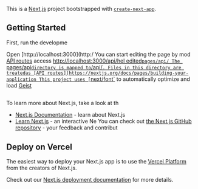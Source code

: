This is a [Next.js](https://nextjs.org) project bootstrapped with [`create-next-app`](https://nextjs.org/docs/pages/api-reference/create-next-app).

## Getting Started

First, run the developme

Open [http://localhost:3000](http:/
You can start editing the page by mod
[API routes](https://nextjs.org/docs/pages/building-your-application/routng/ap-routes) access [http://localhost:3000/api/hel
edited`pages/api/
The `pages/api` directory is mapped to `/api/`. Files in this directory are treatedas [API routes](https://nextjs.org/docs/pages/building-your-application
This project uses [`next/font`](https://nextjs.org/docs/pages/building-your-application/optimizing/fonts) to automatically optimize and load [Geist](https://vercel.com/font) 

##
To learn more about Next.js, take a look at th
- [Next.js Documentation](https://nextjs.org/docs) - learn about Next.js
- [Learn Next.js](https://nextjs.org/learn-pages-router) - an interactive Ne
You can check out [the Next.js GitHub repository](https://github.com/vercel/next.js) - your feedback and contribut

## Deploy on Vercel

The easiest way to deploy your Next.js app is to use the [Vercel Platform](https://vercel.com/new?utm_medium=default-template&filter=next.js&utm_source=create-next-app&utm_campaign=create-next-app-readme) from the creators of Next.js.

Check out our [Next.js deployment documentation](https://nextjs.org/docs/pages/building-your-application/deploying) for more details.
